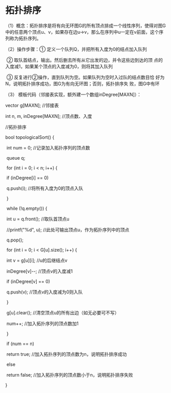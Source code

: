# 拓扑排序

（1）概念：拓扑排序是将有向无环图G的所有顶点排成一个线性序列，使得对图G中的任意两个顶点u、v，如果存在边u->v，那么在序列中u一定在v前面，这个序列称为拓扑序列。

（2）操作步骤：① 定义一个队列Q，并把所有入度为0的结点加入队列

​             ② 取队首结点，输出。然后删去所有从它出发的边，并令这些边到达的顶				  点的入度减1，如果某个顶点的入度减为0，则将其加入队列

​             ③ 反复进行②操作，直到队列为空。如果队列为空时入过队的结点数目恰			      好为N，说明拓扑排序成功，图G为有向无环图；否则，拓扑排序失				  败，图G中有环

（3） 模板代码（邻接表实现，额外建一个数组inDegree[MAXN]）：

vector<int> g[MAXN]; //邻接表

int n, m, inDegree[MAXN]; //顶点数、入度

//拓扑排序

bool topologicalSort() {

​    int num = 0; //记录加入拓扑序列的顶点数

​    queue<int> q;

​    for (int i = 0; i < n; i++) {

​        if (inDegree[i] == 0)

​            q.push(i); //将所有入度为0的顶点入队

​    }

​    while (!q.empty()) {

​        int u = q.front(); //取队首顶点u

​        //printf("%d", u); //此处可输出顶点u，作为拓扑序列中的顶点

​        q.pop();

​        for (int i = 0; i < G[u].size(); i++) {

​            int v = g[u][i]; //u的后继结点v

​            inDegree[v]--; //顶点v的入度减1

​            if (inDegree[v] == 0)

​                q.push(v); //顶点v的入度减为0则入队

​        }

​        g[u].clear(); //清空顶点u的所有出边（如无必要可不写）

​        num++; //加入拓扑序列的顶点数加1

​    }

​    if (num == n)

​        return true; //加入拓扑序列的顶点数为n，说明拓扑排序成功

​    else

​        return false; //加入拓扑序列的顶点数小于n，说明拓扑排序失败

}